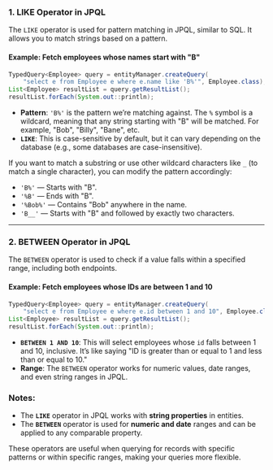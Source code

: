 ### 1. **LIKE Operator** in JPQL

The `LIKE` operator is used for pattern matching in JPQL, similar to SQL. It allows you to match strings based on a pattern.

#### Example: Fetch employees whose names start with "B"

```java
TypedQuery<Employee> query = entityManager.createQuery(
    "select e from Employee e where e.name like 'B%'", Employee.class);
List<Employee> resultList = query.getResultList();
resultList.forEach(System.out::println);
```

- **Pattern**: `'B%'` is the pattern we’re matching against. The `%` symbol is a wildcard, meaning that any string starting with "B" will be matched. For example, "Bob", "Billy", "Bane", etc.
- **`LIKE`**: This is case-sensitive by default, but it can vary depending on the database (e.g., some databases are case-insensitive).

If you want to match a substring or use other wildcard characters like `_` (to match a single character), you can modify the pattern accordingly:
- `'B%'` — Starts with "B".
- `'%B'` — Ends with "B".
- `'%Bob%'` — Contains "Bob" anywhere in the name.
- `'B__'` — Starts with "B" and followed by exactly two characters.

---

### 2. **BETWEEN Operator** in JPQL

The `BETWEEN` operator is used to check if a value falls within a specified range, including both endpoints.

#### Example: Fetch employees whose IDs are between 1 and 10

```java
TypedQuery<Employee> query = entityManager.createQuery(
    "select e from Employee e where e.id between 1 and 10", Employee.class);
List<Employee> resultList = query.getResultList();
resultList.forEach(System.out::println);
```

- **`BETWEEN 1 AND 10`**: This will select employees whose `id` falls between 1 and 10, inclusive. It’s like saying "ID is greater than or equal to 1 and less than or equal to 10."
- **Range**: The `BETWEEN` operator works for numeric values, date ranges, and even string ranges in JPQL.

### Notes:
- The **`LIKE`** operator in JPQL works with **string properties** in entities.
- The **`BETWEEN`** operator is used for **numeric and date** ranges and can be applied to any comparable property.

These operators are useful when querying for records with specific patterns or within specific ranges, making your queries more flexible.
